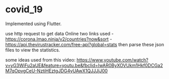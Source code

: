 # covid_19

Implemented using Flutter.

use http request to get data Online
two links used -https://corona.lmao.ninja/v2/countries?now&sort
               -https://api.thevirustracker.com/free-api?global=stats
then parse these json files to view the statistics.

some ideas used from this video: https://www.youtube.com/watch?v=yG3WiFu2aUE&feature=youtu.be&fbclid=IwAR0ByXOVUkm1Hkf0DCGa2M7qOpvgCeU-NztiHEztgJDG4yUAwX1QJJJjJ00 

